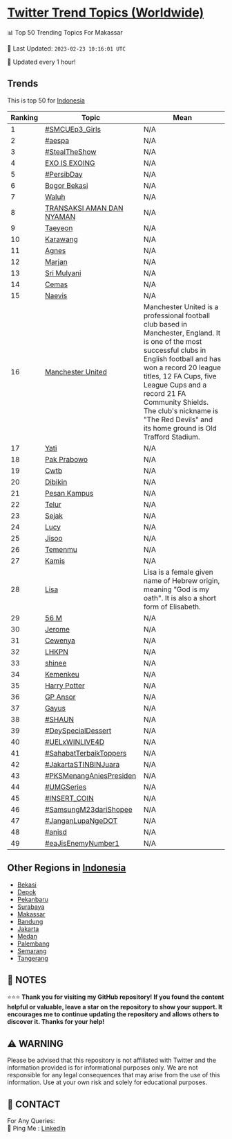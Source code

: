 [Twitter Trend Topics (Worldwide)](https://github.com/ErcinDedeoglu/Twitter-Trend-Topics)
==========


📊 Top 50 Trending Topics For Makassar

📆 Last Updated: `2023-02-23 10:16:01 UTC`

🔧 Updated every 1 hour!


## Trends

This is top 50 for [Indonesia](</Indonesia>)

| Ranking | Topic | Mean |
| ------- | ------------ | ------------ |
| 1 | [#SMCUEp3_Girls](http://twitter.com/search?q=%23SMCUEp3_Girls) | N/A |
| 2 | [#aespa](http://twitter.com/search?q=%23aespa) | N/A |
| 3 | [#StealTheShow](http://twitter.com/search?q=%23StealTheShow) | N/A |
| 4 | [EXO IS EXOING](http://twitter.com/search?q=EXO+IS+EXOING) | N/A |
| 5 | [#PersibDay](http://twitter.com/search?q=%23PersibDay) | N/A |
| 6 | [Bogor Bekasi](http://twitter.com/search?q=Bogor+Bekasi) | N/A |
| 7 | [Waluh](http://twitter.com/search?q=Waluh) | N/A |
| 8 | [TRANSAKSI AMAN DAN NYAMAN](http://twitter.com/search?q=TRANSAKSI+AMAN+DAN+NYAMAN) | N/A |
| 9 | [Taeyeon](http://twitter.com/search?q=Taeyeon) | N/A |
| 10 | [Karawang](http://twitter.com/search?q=Karawang) | N/A |
| 11 | [Agnes](http://twitter.com/search?q=Agnes) | N/A |
| 12 | [Marjan](http://twitter.com/search?q=Marjan) | N/A |
| 13 | [Sri Mulyani](http://twitter.com/search?q=Sri+Mulyani) | N/A |
| 14 | [Cemas](http://twitter.com/search?q=Cemas) | N/A |
| 15 | [Naevis](http://twitter.com/search?q=Naevis) | N/A |
| 16 | [Manchester United](http://twitter.com/search?q=Manchester+United) | Manchester United is a professional football club based in Manchester, England. It is one of the most successful clubs in English football and has won a record 20 league titles, 12 FA Cups, five League Cups and a record 21 FA Community Shields. The club's nickname is "The Red Devils" and its home ground is Old Trafford Stadium. |
| 17 | [Yati](http://twitter.com/search?q=Yati) | N/A |
| 18 | [Pak Prabowo](http://twitter.com/search?q=Pak+Prabowo) | N/A |
| 19 | [Cwtb](http://twitter.com/search?q=Cwtb) | N/A |
| 20 | [Dibikin](http://twitter.com/search?q=Dibikin) | N/A |
| 21 | [Pesan Kampus](http://twitter.com/search?q=Pesan+Kampus) | N/A |
| 22 | [Telur](http://twitter.com/search?q=Telur) | N/A |
| 23 | [Sejak](http://twitter.com/search?q=Sejak) | N/A |
| 24 | [Lucy](http://twitter.com/search?q=Lucy) | N/A |
| 25 | [Jisoo](http://twitter.com/search?q=Jisoo) | N/A |
| 26 | [Temenmu](http://twitter.com/search?q=Temenmu) | N/A |
| 27 | [Kamis](http://twitter.com/search?q=Kamis) | N/A |
| 28 | [Lisa](http://twitter.com/search?q=Lisa) | Lisa is a female given name of Hebrew origin, meaning "God is my oath". It is also a short form of Elisabeth. |
| 29 | [56 M](http://twitter.com/search?q=56+M) | N/A |
| 30 | [Jerome](http://twitter.com/search?q=Jerome) | N/A |
| 31 | [Cewenya](http://twitter.com/search?q=Cewenya) | N/A |
| 32 | [LHKPN](http://twitter.com/search?q=LHKPN) | N/A |
| 33 | [shinee](http://twitter.com/search?q=shinee) | N/A |
| 34 | [Kemenkeu](http://twitter.com/search?q=Kemenkeu) | N/A |
| 35 | [Harry Potter](http://twitter.com/search?q=Harry+Potter) | N/A |
| 36 | [GP Ansor](http://twitter.com/search?q=GP+Ansor) | N/A |
| 37 | [Gayus](http://twitter.com/search?q=Gayus) | N/A |
| 38 | [#SHAUN](http://twitter.com/search?q=%23SHAUN) | N/A |
| 39 | [#DeySpecialDessert](http://twitter.com/search?q=%23DeySpecialDessert) | N/A |
| 40 | [#UELxWINLIVE4D](http://twitter.com/search?q=%23UELxWINLIVE4D) | N/A |
| 41 | [#SahabatTerbaikToppers](http://twitter.com/search?q=%23SahabatTerbaikToppers) | N/A |
| 42 | [#JakartaSTINBINJuara](http://twitter.com/search?q=%23JakartaSTINBINJuara) | N/A |
| 43 | [#PKSMenangAniesPresiden](http://twitter.com/search?q=%23PKSMenangAniesPresiden) | N/A |
| 44 | [#UMGSeries](http://twitter.com/search?q=%23UMGSeries) | N/A |
| 45 | [#INSERT_COIN](http://twitter.com/search?q=%23INSERT_COIN) | N/A |
| 46 | [#SamsungM23dariShopee](http://twitter.com/search?q=%23SamsungM23dariShopee) | N/A |
| 47 | [#JanganLupaNgeDOT](http://twitter.com/search?q=%23JanganLupaNgeDOT) | N/A |
| 48 | [#anisd](http://twitter.com/search?q=%23anisd) | N/A |
| 49 | [#eaJisEnemyNumber1](http://twitter.com/search?q=%23eaJisEnemyNumber1) | N/A |



## Other Regions in [Indonesia](</Indonesia>)

* [Bekasi](</Indonesia/Bekasi.md>)
* [Depok](</Indonesia/Depok.md>)
* [Pekanbaru](</Indonesia/Pekanbaru.md>)
* [Surabaya](</Indonesia/Surabaya.md>)
* [Makassar](</Indonesia/Makassar.md>)
* [Bandung](</Indonesia/Bandung.md>)
* [Jakarta](</Indonesia/Jakarta.md>)
* [Medan](</Indonesia/Medan.md>)
* [Palembang](</Indonesia/Palembang.md>)
* [Semarang](</Indonesia/Semarang.md>)
* [Tangerang](</Indonesia/Tangerang.md>)



## 📝 NOTES

⭐⭐⭐ **Thank you for visiting my GitHub repository! If you found the content helpful or valuable, leave a star on the repository to show your support. It encourages me to continue updating the repository and allows others to discover it. Thanks for your help!**


## ⚠️ WARNING

Please be advised that this repository is not affiliated with Twitter and the information provided is for informational purposes only. We are not responsible for any legal consequences that may arise from the use of this information. Use at your own risk and solely for educational purposes.


## 📨 CONTACT

 For Any Queries:  
            🏓 Ping Me : [LinkedIn](https://www.linkedin.com/in/ercindedeoglu/)
